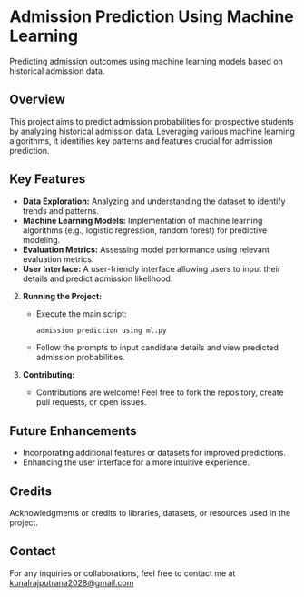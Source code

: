 # Admission Prediction Using Machine Learning

Predicting admission outcomes using machine learning models based on historical admission data.

## Overview

This project aims to predict admission probabilities for prospective students by analyzing historical admission data. Leveraging various machine learning algorithms, it identifies key patterns and features crucial for admission prediction.

## Key Features

- **Data Exploration:** Analyzing and understanding the dataset to identify trends and patterns.
- **Machine Learning Models:** Implementation of machine learning algorithms (e.g., logistic regression, random forest) for predictive modeling.
- **Evaluation Metrics:** Assessing model performance using relevant evaluation metrics.
- **User Interface:** A user-friendly interface allowing users to input their details and predict admission likelihood.

2. **Running the Project:**
   - Execute the main script:
     ```bash
     admission prediction using ml.py
     ```
   - Follow the prompts to input candidate details and view predicted admission probabilities.

3. **Contributing:**
   - Contributions are welcome! Feel free to fork the repository, create pull requests, or open issues.

## Future Enhancements

- Incorporating additional features or datasets for improved predictions.
- Enhancing the user interface for a more intuitive experience.

## Credits

Acknowledgments or credits to libraries, datasets, or resources used in the project.

## Contact

For any inquiries or collaborations, feel free to contact me at kunalrajputrana2028@gmail.com
